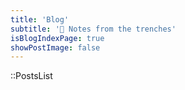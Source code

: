 ```yaml
---
title: 'Blog'
subtitle: '📝 Notes from the trenches'
isBlogIndexPage: true
showPostImage: false
---
```

::PostsList